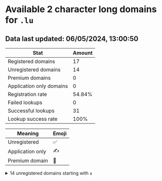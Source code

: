 # Available 2 character long domains for `.lu`

## Data last updated: 06/05/2024, 13:00:50

|Stat|Amount|
|--|--|
|Registered domains|17|
|Unregistered domains|14|
|Premium domains|0|
|Application only domains|0|
|Registration rate|54.84%|
|Failed lookups|0|
|Successful lookups|31|
|Lookup success rate|100%|


|Meaning|Emoji|
|--|--|
|Unregistered|:white_check_mark:|
|Application only|:writing_hand:|
|Premium domain|:gem:|

<details>
<summary>14 unregistered domains starting with <bold><code>a</code></bold></summary>

|Type|Domain|
|--|--|
|:white_check_mark:|`a1.lu`|
|:white_check_mark:|`ac.lu`|
|:white_check_mark:|`af.lu`|
|:white_check_mark:|`ai.lu`|
|:white_check_mark:|`aj.lu`|
|:white_check_mark:|`ak.lu`|
|:white_check_mark:|`al.lu`|
|:white_check_mark:|`am.lu`|
|:white_check_mark:|`ar.lu`|
|:white_check_mark:|`as.lu`|
|:white_check_mark:|`au.lu`|
|:white_check_mark:|`av.lu`|
|:white_check_mark:|`aw.lu`|
|:white_check_mark:|`ay.lu`|
</details>